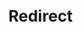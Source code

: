 ﻿---
layout: src/layouts/Redirect.astro
title: Redirect
redirect: https://octopus.com/docs/octopus-rest-api/cli/octopus-tenant-tag
pubDate:  2023-01-01
navSearch: false
navSitemap: false
navMenu: false
---
